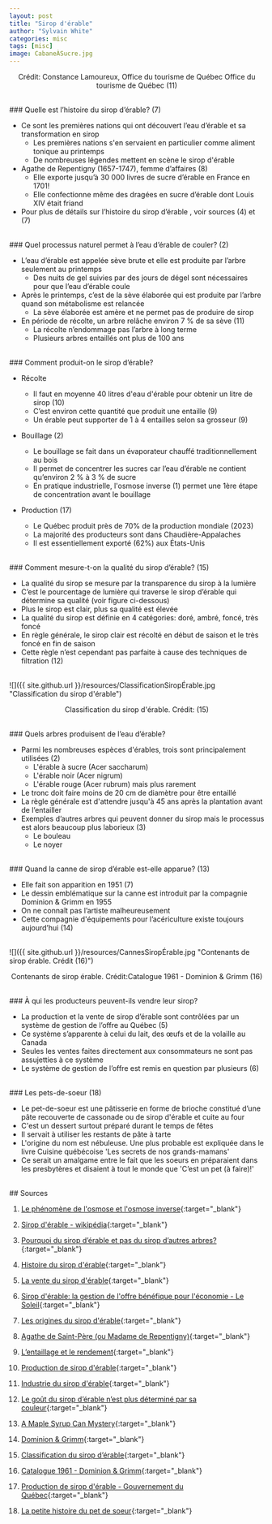 ```yaml
---
layout: post
title: "Sirop d'érable"
author: "Sylvain White"
categories: misc
tags: [misc]
image: CabaneÀSucre.jpg
---
```

<p style="text-align: center;">Crédit: Constance Lamoureux, Office du tourisme de Québec Office du tourisme de Québec (11)</p>

<br/>
### Quelle est l’histoire du sirop d’érable? (7)

* Ce sont les premières nations qui ont découvert l’eau d’érable et sa transformation en sirop
    * Les premières nations s'en servaient en particulier comme aliment tonique au printemps
	* De nombreuses légendes mettent en scène le sirop d'érable
* Agathe de Repentigny (1657-1747), femme d’affaires (8)
    * Elle exporte jusqu’à 30 000 livres de sucre d’érable en France en 1701!
	* Elle confectionne même des dragées en sucre d’érable dont Louis XIV était friand
* Pour plus de détails sur l’histoire du sirop d’érable , voir sources (4) et (7)

<br/>
### Quel processus naturel permet à l’eau d’érable de couler? (2)

* L’eau d’érable est appelée sève brute et elle est produite par l’arbre seulement au printemps
	* Des nuits de gel suivies par des jours de dégel sont nécessaires pour que l’eau d’érable coule
* Après le printemps, c’est de la sève élaborée qui est produite par l’arbre quand son métabolisme est relancée
	* La sève élaborée est amère et ne permet pas de produire de sirop
* En période de récolte, un arbre relâche environ 7 % de sa sève (11)
	* La récolte n’endommage pas l’arbre à long terme
	* Plusieurs arbres entaillés ont plus de 100 ans

<br/>
### Comment produit-on le sirop d’érable?

* Récolte
    * Il faut en moyenne 40 litres d'eau d'érable pour obtenir un litre de sirop (10)
    * C’est environ cette quantité que produit une entaille (9) 
    * Un érable peut supporter de 1 à 4 entailles selon sa grosseur (9)

* Bouillage (2)
    * Le bouillage se fait dans un évaporateur chauffé traditionnellement au bois
    * Il permet de concentrer les sucres car l’eau d’érable ne contient qu’environ 2 % à 3 % de sucre
    * En pratique industrielle, l'osmose inverse (1) permet une 1ère étape de concentration avant le bouillage

* Production (17)
    * Le Québec produit près de 70% de la production mondiale (2023)
    * La majorité des producteurs sont dans Chaudière-Appalaches
    * Il est essentiellement exporté (62%) aux États-Unis

<br/>
### Comment mesure-t-on la qualité du sirop d’érable? (15)

* La qualité du sirop se mesure par la transparence du sirop à la lumière
* C’est le pourcentage de lumière qui traverse le sirop d’érable qui détermine sa qualité (voir figure ci-dessous)
* Plus le sirop est clair, plus sa qualité est élevée
* La qualité du sirop est définie en 4 catégories: doré, ambré, foncé, très foncé
* En règle générale, le sirop clair est récolté en début de saison et le très foncé en fin de saison
* Cette règle n’est cependant pas parfaite à cause des techniques de filtration (12)  

<br/>
![]({{ site.github.url }}/resources/ClassificationSiropÉrable.jpg "Classification du sirop d'érable")

<p style="text-align: center;">Classification du sirop d'érable. Crédit: (15)</p>

<br/>
### Quels arbres produisent de l’eau d’érable?

* Parmi les nombreuses espèces d'érables, trois sont principalement utilisées (2)
    * L'érable à sucre (Acer saccharum)
    * L'érable noir (Acer nigrum) 
    * L'érable rouge (Acer rubrum) mais plus rarement
* Le tronc doit faire moins de 20 cm de diamètre pour être entaillé
* La règle générale est d'attendre jusqu'à 45 ans après la plantation avant de l’entailler
* Exemples d’autres arbres qui peuvent donner du sirop mais le processus est alors beaucoup plus laborieux (3)
    * Le bouleau
    * Le noyer

<br/>
### Quand la canne de sirop d’érable est-elle apparue? (13)

* Elle fait son apparition en 1951 (7)
* Le dessin emblématique sur la canne est introduit par la compagnie Dominion & Grimm en 1955
* On ne connaît pas l’artiste malheureusement
* Cette compagnie d'équipements pour l’acériculture existe toujours aujourd’hui (14)

<br/>
![]({{ site.github.url }}/resources/CannesSiropÉrable.jpg "Contenants de sirop érable. Crédit (16)")

<p style="text-align: center;">Contenants de sirop érable. Crédit:Catalogue 1961 - Dominion & Grimm (16)</p>

<br/>
### À qui les producteurs peuvent-ils vendre leur sirop?

* La production et la vente de sirop d’érable sont contrôlées par un système de gestion de l’offre au Québec (5)
* Ce système s’apparente à celui du lait, des œufs et de la volaille au Canada
* Seules les ventes faites directement aux consommateurs ne sont pas assujetties à ce système
* Le système de gestion de l’offre est remis en question par plusieurs (6)

<br/>
### Les pets-de-soeur (18)

* Le pet-de-soeur est une pâtisserie en forme de brioche constitué d’une pâte recouverte de cassonade ou de sirop d'érable et cuite au four
* C'est un dessert surtout préparé durant le temps de fêtes
* Il servait à utiliser les restants de pâte à tarte
* L'origine du nom est nébuleuse. Une plus probable est expliquée dans le livre Cuisine québécoise 'Les secrets de nos grands-mamans'
* Ce serait un amalgame entre le fait que les soeurs en préparaient dans les presbytères et disaient à tout le monde que 'C’est un pet (à faire)!'

<br/>
## Sources

1. [Le phénomène de l'osmose et l'osmose inverse](https://www.youtube.com/watch?v=IsBaWQjF2TY){:target="_blank"}

2. [Sirop d'érable - wikipédia](https://fr.wikipedia.org/wiki/Sirop_d%27%C3%A9rable){:target="_blank"}

3. [Pourquoi du sirop d’érable et pas du sirop d’autres arbres?](https://ici.radio-canada.ca/ohdio/premiere/emissions/les-annees-lumiere/segments/chronique/111998/science-sirop-erable-seve-photosynthese){:target="_blank"}

4. [Histoire du sirop d'érable](https://erableduquebec.ca/a-propos/histoire/){:target="_blank"}

5. [La vente du sirop d'érable](https://ppaq.ca/fr/vente-achat/vente-sirop-erable/){:target="_blank"}

6. [Sirop d'érable: la gestion de l'offre bénéfique pour l'économie - Le Soleil](https://www.lesoleil.com/2017/06/11/sirop-derable-la-gestion-de-loffre-benefique-pour-leconomie-d2e5af7ac1a2592e143d87fe7c72b03f/){:target="_blank"}

7. [Les origines du sirop d'érable](https://ppaq.ca/fr/sirop-erable/origines/){:target="_blank"}

8. [Agathe de Saint-Père (ou Madame de Repentigny)](https://fr.wikipedia.org/wiki/Agathe_de_Saint-P%C3%A8re){:target="_blank"}

9. [L’entaillage et le rendement](https://www.agrireseau.net/erable/documents/acer15.pdf){:target="_blank"}

10. [Production de sirop d'érable](https://scienceerable.ca/a-propos/production-erable/){:target="_blank"}

11. [Industrie du sirop d'érable](https://www.thecanadianencyclopedia.ca/fr/article/acericulture){:target="_blank"}

12. [Le goût du sirop d’érable n’est plus déterminé par sa couleur](https://ici.radio-canada.ca/ohdio/premiere/emissions/les-eclaireurs/segments/entrevue/108133/sirop-erable-stephane-guay-pastilles-gout-saveurs){:target="_blank"}

13. [A Maple Syrup Can Mystery](https://maplesyruphistory.com/2021/11/20/a-maple-syrup-can-mystery-new-discoveries-on-the-beginnings-of-the-iconic-quebec-can/){:target="_blank"}

14. [Dominion & Grimm](https://www.dominiongrimm.ca){:target="_blank"}

15. [Classification du sirop d’érable](https://www.lafermemartinette.com/categories-du-sirop-derable/){:target="_blank"}

16. [Catalogue 1961 - Dominion & Grimm](https://www.dominiongrimm.ca/DATA/VINTAGECAT/18_fr~v~catalogue-1961.pdf){:target="_blank"}

17. [Production de sirop d'érable - Gouvernement du Québec](https://www.quebec.ca/agriculture-environnement-et-ressources-naturelles/agriculture/industrie-agricole-au-quebec/productions-agricoles/production-sirop-erable-acericulture){:target="_blank"}

18. [La petite histoire du pet de soeur](https://m.facebook.com/nt/screen/?params=%7B%22note_id%22%3A842711296538904%7D&path=%2Fnotes%2Fnote%2F&refsrc=deprecated&_rdr){:target="_blank"}